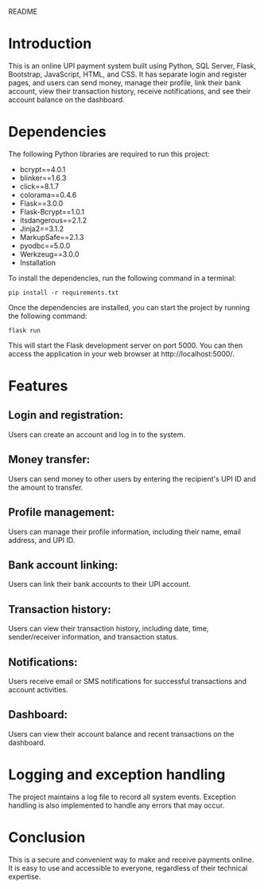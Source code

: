 README

# Introduction

This is an online UPI payment system built using Python, SQL Server, Flask, Bootstrap, JavaScript, HTML, and CSS. It has separate login and register pages, and users can send money, manage their profile, link their bank account, view their transaction history, receive notifications, and see their account balance on the dashboard.

# Dependencies

The following Python libraries are required to run this project:

- bcrypt==4.0.1
- blinker==1.6.3
- click==8.1.7
- colorama==0.4.6
- Flask==3.0.0
- Flask-Bcrypt==1.0.1
- itsdangerous==2.1.2
- Jinja2==3.1.2
- MarkupSafe==2.1.3
- pyodbc==5.0.0
- Werkzeug==3.0.0
- Installation

To install the dependencies, run the following command in a terminal:

```pip install -r requirements.txt```

Once the dependencies are installed, you can start the project by running the following command:

```flask run```

This will start the Flask development server on port 5000. You can then access the application in your web browser at http://localhost:5000/.

# Features

## Login and registration: 
Users can create an account and log in to the system.
## Money transfer: 
Users can send money to other users by entering the recipient's UPI ID and the amount to transfer.
## Profile management: 
Users can manage their profile information, including their name, email address, and UPI ID.
## Bank account linking: 
Users can link their bank accounts to their UPI account.
## Transaction history: 
Users can view their transaction history, including date, time, sender/receiver information, and transaction status.
## Notifications: 
Users receive email or SMS notifications for successful transactions and account activities.
## Dashboard: 
Users can view their account balance and recent transactions on the dashboard.


# Logging and exception handling

The project maintains a log file to record all system events. Exception handling is also implemented to handle any errors that may occur.

# Conclusion

This is a secure and convenient way to make and receive payments online. It is easy to use and accessible to everyone, regardless of their technical expertise.